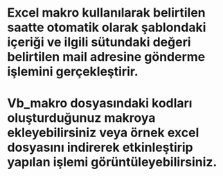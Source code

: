 # Excel makro kullanılarak belirtilen saatte otomatik olarak şablondaki içeriği ve ilgili sütundaki değeri belirtilen mail adresine gönderme işlemini gerçekleştirir.
# Vb_makro dosyasındaki kodları oluşturduğunuz makroya ekleyebilirsiniz veya örnek excel dosyasını indirerek etkinleştirip yapılan işlemi görüntüleyebilirsiniz.
